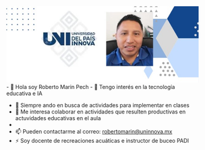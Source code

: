 <img src="github.jpg">
- 👋 Hola soy Roberto Marin Pech
- 👀 Tengo interés en la tecnología educativa e IA

- 🌱 Siempre ando en busca de actividades para implementar en clases
- 💞️ Me interesa colaborar en actividades que resulten productivas en actuvidades educativas en el aula
- 
- 📫 Pueden contactarme al correo: robertomarin@uninnova.mx
- ⚡ Soy docente de recreaciones acuáticas e instructor de buceo PADI

<!---
Betomape/Betomape is a ✨ special ✨ repository because its `README.md` (this file) appears on your GitHub profile.
You can click the Preview link to take a look at your changes.
--->
